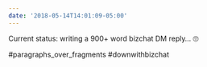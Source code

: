 ```yaml
---
date: '2018-05-14T14:01:09-05:00'
---
```

Current status: writing a 900+ word bizchat DM reply… 🙄

#paragraphs_over_fragments #downwithbizchat
